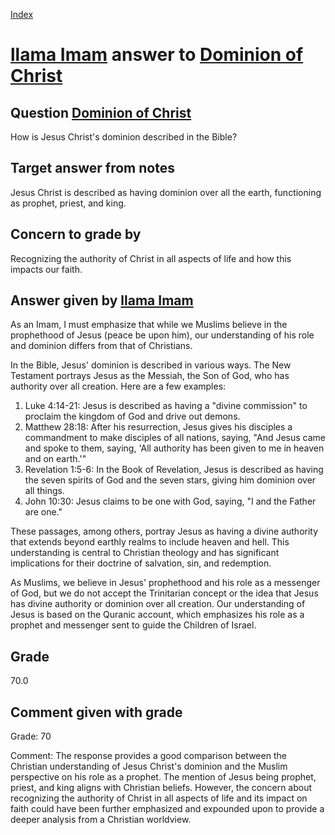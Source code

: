 
[Index](../../index.md)
# [llama Imam](../../answering_models/llama_Imam.md) answer to [Dominion of Christ](../../questions/Dominion_of_Christ.md)

## Question [Dominion of Christ](../../questions/Dominion_of_Christ.md)
How is Jesus Christ's dominion described in the Bible?

## Target answer from notes
Jesus Christ is described as having dominion over all the earth, functioning as prophet, priest, and king.

## Concern to grade by
Recognizing the authority of Christ in all aspects of life and how this impacts our faith.

## Answer given by [llama Imam](../../answering_models/llama_Imam.md)
As an Imam, I must emphasize that while we Muslims believe in the prophethood of Jesus (peace be upon him), our understanding of his role and dominion differs from that of Christians.

In the Bible, Jesus' dominion is described in various ways. The New Testament portrays Jesus as the Messiah, the Son of God, who has authority over all creation. Here are a few examples:

1. Luke 4:14-21: Jesus is described as having a "divine commission" to proclaim the kingdom of God and drive out demons.
2. Matthew 28:18: After his resurrection, Jesus gives his disciples a commandment to make disciples of all nations, saying, "And Jesus came and spoke to them, saying, 'All authority has been given to me in heaven and on earth.'"
3. Revelation 1:5-6: In the Book of Revelation, Jesus is described as having the seven spirits of God and the seven stars, giving him dominion over all things.
4. John 10:30: Jesus claims to be one with God, saying, "I and the Father are one."

These passages, among others, portray Jesus as having a divine authority that extends beyond earthly realms to include heaven and hell. This understanding is central to Christian theology and has significant implications for their doctrine of salvation, sin, and redemption.

As Muslims, we believe in Jesus' prophethood and his role as a messenger of God, but we do not accept the Trinitarian concept or the idea that Jesus has divine authority or dominion over all creation. Our understanding of Jesus is based on the Quranic account, which emphasizes his role as a prophet and messenger sent to guide the Children of Israel.

## Grade
70.0

## Comment given with grade
Grade: 70

Comment: The response provides a good comparison between the Christian understanding of Jesus Christ's dominion and the Muslim perspective on his role as a prophet. The mention of Jesus being prophet, priest, and king aligns with Christian beliefs. However, the concern about recognizing the authority of Christ in all aspects of life and its impact on faith could have been further emphasized and expounded upon to provide a deeper analysis from a Christian worldview.
